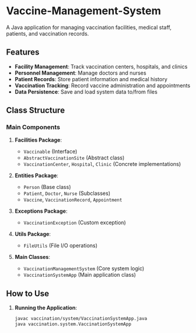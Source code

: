 # Vaccine-Management-System

A Java application for managing vaccination facilities, medical staff, patients, and vaccination records.

## Features

- **Facility Management**: Track vaccination centers, hospitals, and clinics
- **Personnel Management**: Manage doctors and nurses
- **Patient Records**: Store patient information and medical history
- **Vaccination Tracking**: Record vaccine administration and appointments
- **Data Persistence**: Save and load system data to/from files

## Class Structure

### Main Components

1. **Facilities Package**:
   - `Vaccinable` (Interface)
   - `AbstractVaccinationSite` (Abstract class)
   - `VaccinationCenter`, `Hospital`, `Clinic` (Concrete implementations)

2. **Entities Package**:
   - `Person` (Base class)
   - `Patient`, `Doctor`, `Nurse` (Subclasses)
   - `Vaccine`, `VaccinationRecord`, `Appointment`

3. **Exceptions Package**:
   - `VaccinationException` (Custom exception)

4. **Utils Package**:
   - `FileUtils` (File I/O operations)

5. **Main Classes**:
   - `VaccinationManagementSystem` (Core system logic)
   - `VaccinationSystemApp` (Main application class)

## How to Use

1. **Running the Application**:
   ```bash
   javac vaccination/system/VaccinationSystemApp.java
   java vaccination.system.VaccinationSystemApp
